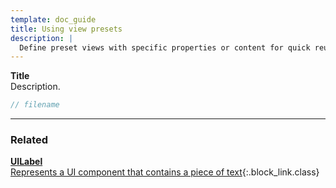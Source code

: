 ```yaml
---
template: doc_guide
title: Using view presets
description: |
  Define preset views with specific properties or content for quick reusable components.
---
```


<section>

**Title**<br>
Description.

</section>

```typescript
// filename
```

---

<footer>

### Related

[**UILabel**<br>Represents a UI component that contains a piece of text](/docs/ref/UILabel){:.block_link.class}

</footer>
